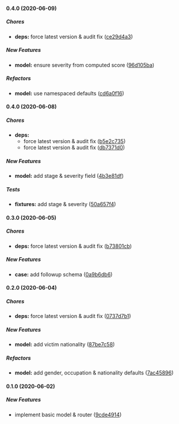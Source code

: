 #### 0.4.0 (2020-06-09)

##### Chores

* **deps:**  force latest version & audit fix ([ce29d4a3](https://github.com/codetanzania/ewea-case/commit/ce29d4a3e7c3a804e9f8e7b5e5b691ff66d4c163))

##### New Features

* **model:**  ensure severity from computed score ([96d105ba](https://github.com/codetanzania/ewea-case/commit/96d105ba3cb297141793aa5103b68112be6d308f))

##### Refactors

* **model:**  use namespaced defaults ([cd6a0f16](https://github.com/codetanzania/ewea-case/commit/cd6a0f1648d6760339afed7a86f786bf5905af94))

#### 0.4.0 (2020-06-08)

##### Chores

* **deps:**
  *  force latest version & audit fix ([b5e2c735](https://github.com/codetanzania/ewea-case/commit/b5e2c73590402acf61ec874276730c67ee38683f))
  *  force latest version & audit fix ([db7371d0](https://github.com/codetanzania/ewea-case/commit/db7371d033e175dde113551688610797fd5b1518))

##### New Features

* **model:**  add stage & severity field ([4b3e81df](https://github.com/codetanzania/ewea-case/commit/4b3e81df0af76f095c5e1ad2287a1f6fea714896))

##### Tests

* **fixtures:**  add stage & severity ([50a657f4](https://github.com/codetanzania/ewea-case/commit/50a657f488ae9c7f6653e4cbce42f535a78e963d))

#### 0.3.0 (2020-06-05)

##### Chores

* **deps:**  force latest version & audit fix ([b73801cb](https://github.com/codetanzania/ewea-case/commit/b73801cb6880546adce6ecefacca3f487edf09c2))

##### New Features

* **case:**  add followup schema ([0a9b6db6](https://github.com/codetanzania/ewea-case/commit/0a9b6db64f9e29a8c651ce31e6e38126aed287d6))

#### 0.2.0 (2020-06-04)

##### Chores

* **deps:**  force latest version & audit fix ([0737d7b1](https://github.com/codetanzania/ewea-case/commit/0737d7b14230186b3610ba4a1268504850ef9317))

##### New Features

* **model:**  add victim nationality ([87be7c58](https://github.com/codetanzania/ewea-case/commit/87be7c58c28f901aabf733ad3b064fb8efabad91))

##### Refactors

* **model:**  add gender, occupation & nationality defaults ([7ac45896](https://github.com/codetanzania/ewea-case/commit/7ac458964c801c8a2cd0d670660f3fdd026edc50))

#### 0.1.0 (2020-06-02)

##### New Features

*  implement basic model & router ([9cde4914](https://github.com/codetanzania/ewea-case/commit/9cde491407fcd80d33aef4c9ad7c1077dad81505))

